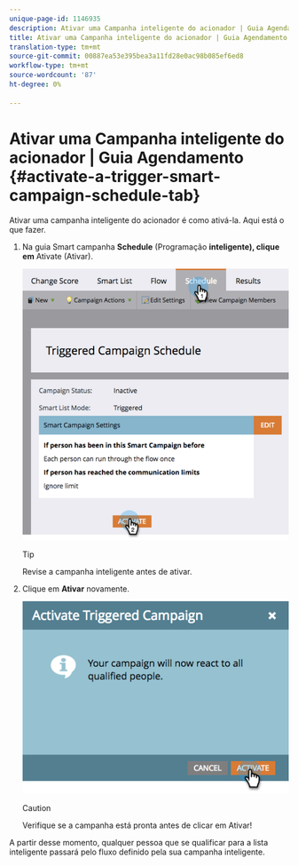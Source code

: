```yaml
---
unique-page-id: 1146935
description: Ativar uma Campanha inteligente do acionador | Guia Agendamento - Documentos do Marketing - Documentação do produto
title: Ativar uma Campanha inteligente do acionador | Guia Agendamento
translation-type: tm+mt
source-git-commit: 00887ea53e395bea3a11fd28e0ac98b085ef6ed8
workflow-type: tm+mt
source-wordcount: '87'
ht-degree: 0%

---
```



# Ativar uma Campanha inteligente do acionador | Guia Agendamento {#activate-a-trigger-smart-campaign-schedule-tab}

Ativar uma campanha inteligente do acionador é como ativá-la. Aqui está o que fazer.

1. Na guia Smart campanha **Schedule** (Programação **inteligente), clique em** Ativate (Ativar).

   ![](assets/activateprogram-hands.png)

   >[!TIP]
   >
   >Revise a campanha inteligente antes de ativar.

1. Clique em **Ativar** novamente.

   ![](assets/activatecampaign-hand.png)

   >[!CAUTION]
   >
   >Verifique se a campanha está pronta antes de clicar em Ativar!

A partir desse momento, qualquer pessoa que se qualificar para a lista inteligente passará pelo fluxo definido pela sua campanha inteligente.